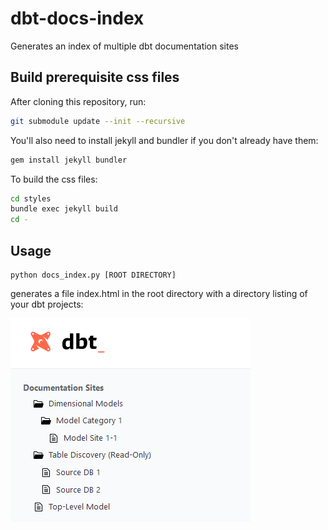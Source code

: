 # dbt-docs-index
Generates an index of multiple dbt documentation sites

## Build prerequisite css files
After cloning this repository, run:

```bash
git submodule update --init --recursive
```

You'll also need to install jekyll and bundler if you don't already have them:
```bash
gem install jekyll bundler
```

To build the css files:

```bash
cd styles
bundle exec jekyll build
cd -
```

## Usage

```
python docs_index.py [ROOT DIRECTORY]
```

generates a file index.html in the root directory with a directory listing of your dbt projects:

![menu of dbt docs sites](/etc/screenshot.png?raw=true "dbt-docs-index screenshot")
